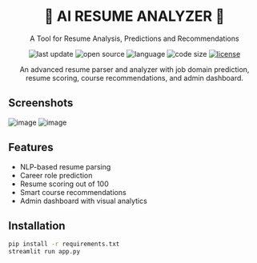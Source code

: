 
<div align="center">
  <h1>🌴 AI RESUME ANALYZER 🌴</h1>
  <p>A Tool for Resume Analysis, Predictions and Recommendations</p>
  <!-- Badges -->
  <p>
    <img src="https://img.shields.io/github/last-commit/deepakpadhi986/AI-Resume-Analyzer" alt="last update" />
    <img src="https://badges.frapsoft.com/os/v2/open-source.svg?v=103" alt="open source" />
    <img src="https://img.shields.io/github/languages/top/deepakpadhi986/AI-Resume-Analyzer?color=red" alt="language" />
    <img src="https://img.shields.io/github/languages/code-size/deepakpadhi986/AI-Resume-Analyzer?color=informational" alt="code size" />
    <a href="https://github.com/deepakpadhi986/AI-Resume-Analyzer/blob/main/LICENSE">
      <img src="https://img.shields.io/github/license/deepakpadhi986/AI-Resume-Analyzer.svg?color=yellow" alt="license" />
    </a>
  </p>

An advanced resume parser and analyzer with job domain prediction, resume scoring, course recommendations, and admin dashboard.
</div>

## Screenshots
![image](https://github.com/user-attachments/assets/4b832c70-9b42-4822-a1b8-5cc2b343ff9d)
![image](https://github.com/user-attachments/assets/fa8ee629-568b-4f08-990f-3bf605c2a77f)

## Features
- NLP-based resume parsing
- Career role prediction
- Resume scoring out of 100
- Smart course recommendations
- Admin dashboard with visual analytics

## Installation
```bash
pip install -r requirements.txt
streamlit run app.py
```
